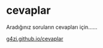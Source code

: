 # cevaplar
Aradığınız soruların cevapları için......

[g4zi.github.io/cevaplar](https://g4zi.github.io/cevaplar/)
